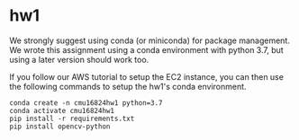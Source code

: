 # hw1

We strongly suggest using conda (or miniconda) for package management. We wrote this assignment using a conda environment with python 3.7, but using a later version should work too.

If you follow our AWS tutorial to setup the EC2 instance, you can then use the following commands to setup the hw1's conda environment.

```shell
conda create -n cmu16824hw1 python=3.7
conda activate cmu16824hw1
pip install -r requirements.txt
pip install opencv-python
```
